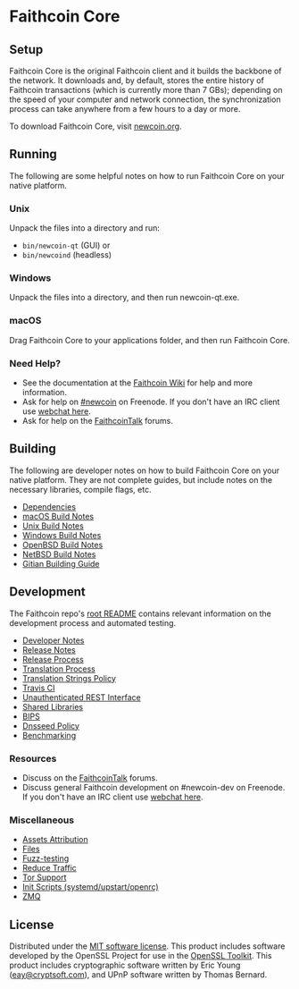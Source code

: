 Faithcoin Core
=============

Setup
---------------------
Faithcoin Core is the original Faithcoin client and it builds the backbone of the network. It downloads and, by default, stores the entire history of Faithcoin transactions (which is currently more than 7 GBs); depending on the speed of your computer and network connection, the synchronization process can take anywhere from a few hours to a day or more.

To download Faithcoin Core, visit [newcoin.org](https://newcoin.org).

Running
---------------------
The following are some helpful notes on how to run Faithcoin Core on your native platform.

### Unix

Unpack the files into a directory and run:

- `bin/newcoin-qt` (GUI) or
- `bin/newcoind` (headless)

### Windows

Unpack the files into a directory, and then run newcoin-qt.exe.

### macOS

Drag Faithcoin Core to your applications folder, and then run Faithcoin Core.

### Need Help?

* See the documentation at the [Faithcoin Wiki](https://newcoin.info/)
for help and more information.
* Ask for help on [#newcoin](http://webchat.freenode.net?channels=newcoin) on Freenode. If you don't have an IRC client use [webchat here](http://webchat.freenode.net?channels=newcoin).
* Ask for help on the [FaithcoinTalk](https://newcointalk.io/) forums.

Building
---------------------
The following are developer notes on how to build Faithcoin Core on your native platform. They are not complete guides, but include notes on the necessary libraries, compile flags, etc.

- [Dependencies](dependencies.md)
- [macOS Build Notes](build-osx.md)
- [Unix Build Notes](build-unix.md)
- [Windows Build Notes](build-windows.md)
- [OpenBSD Build Notes](build-openbsd.md)
- [NetBSD Build Notes](build-netbsd.md)
- [Gitian Building Guide](gitian-building.md)

Development
---------------------
The Faithcoin repo's [root README](/README.md) contains relevant information on the development process and automated testing.

- [Developer Notes](developer-notes.md)
- [Release Notes](release-notes.md)
- [Release Process](release-process.md)
- [Translation Process](translation_process.md)
- [Translation Strings Policy](translation_strings_policy.md)
- [Travis CI](travis-ci.md)
- [Unauthenticated REST Interface](REST-interface.md)
- [Shared Libraries](shared-libraries.md)
- [BIPS](bips.md)
- [Dnsseed Policy](dnsseed-policy.md)
- [Benchmarking](benchmarking.md)

### Resources
* Discuss on the [FaithcoinTalk](https://newcointalk.io/) forums.
* Discuss general Faithcoin development on #newcoin-dev on Freenode. If you don't have an IRC client use [webchat here](http://webchat.freenode.net/?channels=newcoin-dev).

### Miscellaneous
- [Assets Attribution](assets-attribution.md)
- [Files](files.md)
- [Fuzz-testing](fuzzing.md)
- [Reduce Traffic](reduce-traffic.md)
- [Tor Support](tor.md)
- [Init Scripts (systemd/upstart/openrc)](init.md)
- [ZMQ](zmq.md)

License
---------------------
Distributed under the [MIT software license](/COPYING).
This product includes software developed by the OpenSSL Project for use in the [OpenSSL Toolkit](https://www.openssl.org/). This product includes
cryptographic software written by Eric Young ([eay@cryptsoft.com](mailto:eay@cryptsoft.com)), and UPnP software written by Thomas Bernard.

